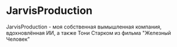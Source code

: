# JarvisProduction
JarvisProduction - моя собственная вымышленная компания, вдохновлённая ИИ, а также Тони Старком из фильма "Железный Человек"
